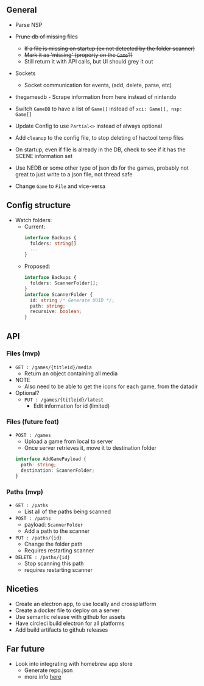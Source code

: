## General

- Parse NSP
- ~~Prune db of missing files~~
  - ~~If a file is missing on startup (ex not detected by the folder scanner)~~
  - ~~Mark it as 'missing' (property on the `Game`?)~~
  - Still return it with API calls, but UI should grey it out
- Sockets
  - Socket communication for events, (add, delete, parse, etc)
- thegamesdb - Scrape information from here instead of nintendo
- Switch `GameDB` to have a list of `Game[]` instead of `xci: Game[], nsp: Game[]`
- Update Config to use `Partial<>` instead of always optional
- Add `cleanup` to the config file, to stop deleting of hactool temp files
- On startup, even if file is already in the DB, check to see if it has the SCENE information set
- Use NEDB or some other type of json db for the games, probably not great to just write to a json file, not thread safe

- Change `Game` to `File` and vice-versa

## Config structure

- Watch folders:
  - Current:
    ```typescript
    interface Backups {
      folders: string[]
      ...
    }
    ```
  - Proposed:
    ```typescript
    interface Backups {
      folders: ScannerFolder[];
    }
    interface ScannerFolder {
      id: string /* Generate UUID */;
      path: string;
      recursive: boolean;
    }
    ```

## API

### Files (mvp)

- `GET : /games/{titleid}/media`
  - Return an object containing all media
- NOTE
  - Also need to be able to get the icons for each game, from the datadir
- Optional?
  - `PUT : /games/{titleid}/latest`
    - Edit information for id (limited)

### Files (future feat)

- `POST : /games`
  - Upload a game from local to server
  - Once server retrieves it, move it to destination folder
  ```typescript
  interface AddGamePayload {
    path: string;
    destination: ScannerFolder;
  }
  ```

### Paths (mvp)

- `GET : /paths`
  - List all of the paths being scanned
- `POST : /paths`
  - payload: `ScannerFolder`
  - Add a path to the scanner
- `PUT : /paths/{id}`
  - Change the folder path
  - Requires restarting scanner
- `DELETE : /paths/{id}`
  - Stop scanning this path
  - requires restarting scanner

## Niceties

- Create an electron app, to use locally and crossplatform
- Create a docker file to deploy on a server
- Use semantic release with github for assets
- Have circleci build electron for all platforms
- Add build artifacts to github releases

## Far future

- Look into integrating with homebrew app store
  - Generate repo.json
  - more info [here](https://github.com/vgmoose/appstorenx#maintaining-a-repo)
